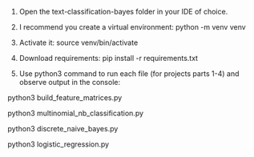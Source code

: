 1. Open the text-classification-bayes folder in your IDE of choice.

2. I recommend you create a virtual environment: python -m venv venv 

3. Activate it: source venv/bin/activate

4. Download requirements: pip install -r requirements.txt

5. Use python3 command to run each file (for projects parts 1-4) and observe output in the console:


python3 build_feature_matrices.py

python3 multinomial_nb_classification.py

python3 discrete_naive_bayes.py

python3 logistic_regression.py

